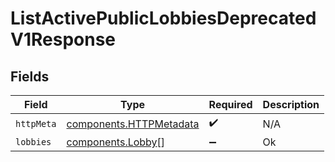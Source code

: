 # ListActivePublicLobbiesDeprecatedV1Response


## Fields

| Field                                                              | Type                                                               | Required                                                           | Description                                                        |
| ------------------------------------------------------------------ | ------------------------------------------------------------------ | ------------------------------------------------------------------ | ------------------------------------------------------------------ |
| `httpMeta`                                                         | [components.HTTPMetadata](../../models/components/httpmetadata.md) | :heavy_check_mark:                                                 | N/A                                                                |
| `lobbies`                                                          | [components.Lobby](../../models/components/lobby.md)[]             | :heavy_minus_sign:                                                 | Ok                                                                 |